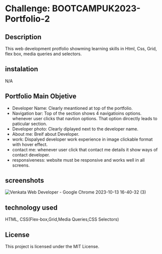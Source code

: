 # Challenge: BOOTCAMPUK2023-Portfolio-2

## Description
This web development protfolio showming learning skills in Html, Css, Grid, flex box, media queries and selectors.
## instalation
N/A
## Portfolio Main Objetive
* Developer Name: Clearly meantioned at top of the portfolio.
* Navigation bar: Top of the section shows 4 navigatioins options. whenever user clicks that navtion options. That option dircectly leads to paticular section.
* Developer photo: Clearly diplayed next to the developer name.
* About me: Breif about Developer.
* work: Dispalyed developer work experience in image clickable format with hover effect.
* contact me: whenever user click that contact me details it show ways of contact developer.
* responsiveness: website must be responsive and works well in all screens.
## screenshots
![Venkata Web Developer - Google Chrome 2023-10-13 16-40-32 (3)](https://github.com/VenkataMora/Bootcampuk2023-Portfolio-2/assets/144748204/2079ceaa-80ae-4573-92e7-e182940bac22)

## technology used
HTML, CSS(Flex-box,Grid,Media Queries,CSS Selectors)
## License
This project is licensed under the MIT License.

